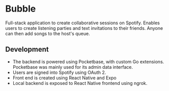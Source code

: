 # Bubble

Full-stack application to create collaborative sessions on Spotify. Enables users to create listening parties and text invitations to their friends.
Anyone can then add songs to the host's queue.

## Development
- The backend is powered using Pocketbase, with custom Go extensions. Pocketbase was mainly used for its admin data interface.
- Users are signed into Spotify using OAuth 2.
- Front end is created using React Native and Expo
- Local backend is exposed to React Native frontend using ngrok.
